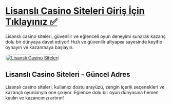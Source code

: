 <h1><a href="https://t2m.io/2284401">Lisanslı Casino Siteleri Giriş İçin Tıklayınız ✅</a></h1>
<p>Lisanslı casino siteleri, güvenilir ve eğlenceli oyun deneyimi sunarak kazanç dolu bir dünyaya davet ediyor! Hızlı ve güvenilir altyapısı sayesinde keyifle oynayın ve kazanmaya başlayın.</p>

<a href="https://t2m.io/2284401" title="Lisanslı Casino Siteleri">
    <img src="https://i.ibb.co/gtF7ptH/photo-2025-01-13-14-27-16.jpg" alt="Lisanslı Casino Siteleri" style="max-width: 100%; border: 2px solid #ddd; border-radius: 10px;">
</a>

<h2>Lisanslı Casino Siteleri - Güncel Adres</h2>
<p>Lisanslı casino siteleri, kullanıcı dostu arayüzü, zengin içerik seçenekleri ve kazançlı oyunlarıyla öne çıkıyor. Eğlence dolu bir oyun dünyasına hemen katılın ve kazancınızı artırın!</p>
